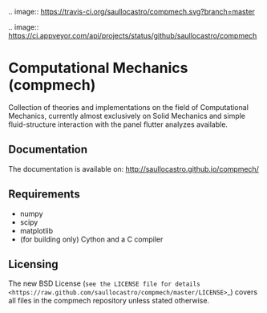 .. image:: https://travis-ci.org/saullocastro/compmech.svg?branch=master

.. image:: https://ci.appveyor.com/api/projects/status/github/saullocastro/compmech


Computational Mechanics (compmech)
==================================

Collection of theories and implementations on the field of Computational
Mechanics, currently almost exclusively on Solid Mechanics and simple
fluid-structure interaction with the panel flutter analyzes available.

Documentation
-------------

The documentation is available on: http://saullocastro.github.io/compmech/

Requirements
------------
- numpy
- scipy
- matplotlib
- (for building only) Cython and a C compiler

Licensing
---------

The new BSD License (`see the LICENSE file for details
<https://raw.github.com/saullocastro/compmech/master/LICENSE>`_)
covers all files in the compmech repository unless stated otherwise.

